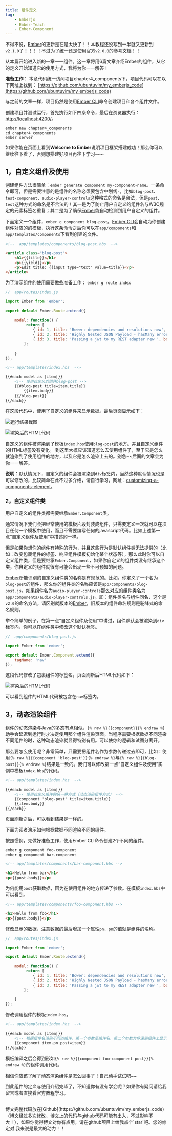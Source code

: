 ```yaml
---
title: 组件定义
tag:
	- Emberjs
	- Ember-Teach
	- Ember-Component
---
```



不得不说，[Ember](http://emberjs.com)的更新是在是太快了！！本教程还没写到一半就又更新到`v2.1.0`了！！！！不过为了统一还是使用官方`v2.0.0`的参考文档！！

从本篇开始进入新的一章——组件。这一章将用6篇文章介绍Ember的组件，从它的定义开始知道它的使用方式，我将为你一一解答！
	
**准备工作**：
	本章代码统一访问项目chapter4_components下，项目代码可以在以下网址上找到：
[https://github.com/ubuntuvim/my_emberjs_code](https://github.com/ubuntuvim/my_emberjs_code)


与之前的文章一样，项目仍然是使用[Ember CLI](http://www.ember-cli.com/user-guide/)命令创建项目和各个组件文件。

创建项目并测试运行，首先执行如下四条命令，最后在浏览器执行：[http://localhost:4200/](http://localhost:4200/)。
```
ember new chapter4_components
cd chapter4_components
ember server
```
如果你能在页面上看到**Welcome to Ember**说明项目框架搭建成功！那么你可以继续往下看了，否则想搭建好项目再往下学习~~~

## 1，自定义组件及使用

创建组件方法很简单：`ember generate component my-component-name`。一条命令即可，但是需要注意的是组件的名称必须要包含中划线`-`，比如`blog-post`、`test-component`、`audio-player-controls`这种格式的命名是合法，但是`post`、`test`这种方式的命名是不合法的！其一是为了防止用户自定义的组件名与W3C规定的元素标签名重复；其二是为了确保[Ember](http://emberjs.com)能自动检测到用户自定义的组件。

下面定义一个组件，`ember g component blog-post`。[Ember CLI](http://www.ember-cli.com/user-guide/)会自动为你创建组件对应的的模板，执行这条命令之后你可以在`app/components`和`app/templates/components`下看到创建的文件。
```html
<!--  app/templates/components/blog-post.hbs  -->

<article class="blog-post">
	<h1>{{title}}</h1>
	<p>{{yield}}</p>
	<p>Edit title: {{input type="text" value=title}}</p>
</article>
```
为了演示组件的使用需要做些准备工作：
`ember g route index`
```js
//  app/routes/index.js

import Ember from 'ember';

export default Ember.Route.extend({
	
	model: function() {
		 return [
	    	{ id: 1, title: 'Bower: dependencies and resolutions new', body: "In the bower.json file, I see 2 keys dependencies and resolutionsWhy is that so? I understand Bower has a flat dependency structure. So has it got anything to do with that ?", category: 'java' },
	    	{ id: 2, title: 'Highly Nested JSON Payload - hasMany error', body: "Welcome to the Ember.js discussion forum. We're running on the open source, Ember.js-powered Discourse forum software. They are also providing the hosting for us. Thanks guys! Please use this space for discussion abo⋯ read more", category: 'php' },
	    	{ id: 3, title: 'Passing a jwt to my REST adapter new ', body: "This sets up a binding between the category query param in the URL, and the category property on controller:articles. In other words, once the articles route has been entered, any changes to the category query param in the URL will update the category property on controller:articles, and vice versa.", category: 'java'}
	    ];
	   
	}
});
```
```html
<!-- app/templates/index.hbs  -->

{{#each model as |item|}}
	<!-- 使用自定义的组件blog-post -->
	{{#blog-post title=item.title}}
		{{item.body}}
	{{/blog-post}}
{{/each}}
```
在这段代码中，使用了自定义的组件来显示数据。最后页面显示如下：

![运行结果截图](/content/images/2016/04/99.png)

![渲染后的HTML代码](/content/images/2016/04/100-1.png)

自定义的组件被渲染到了模板`index.hbs`使用`blog-post`的地方。并且自定义组件的HTML标签没有变化。
到这里大概应该知道怎么去使用组件了，至于它是怎么就渲染到了使用组件的地方，以及它是怎么渲染上去的。别急~~后面的文章会为你一一解答。

**说明**：默认情况下，自定义的组件会被渲染到`div`标签内，当然这种默认情况也是可以修改的，比较简单在此不过多介绍，请自行学习，网址：[customizing-a-components-element](http://guides.emberjs.com/v2.0.0/components/customizing-a-components-element/)。

### 2，自定义组件类

用户自定义的组件类都需要继承`Ember.Component`类。

通常情况下我们会把经常使用的模板片段封装成组件，只需要定义一次就可以在项目任何一个模板中使用，而且不需要编写任何的javascript代码。比如上述第一点“自定义组件及使用”中描述的一样。

但是如果你想你的组件有特殊的行为，并且这些行为是默认组件类无法提供的（比如：改变包裹组件的标签、响应组件模板初始化某个状态等），那么此时你可以自定义组件类，但是要继承`Ember.Component`，如果你自定义的组件类没有继承这个类，你自定义的组件就很有可能会出现一些不可预知的问题。

[Ember](http://emberjs.com)所能识别的自定义组件类的名称是有规范的。比如，你定义了一个名为`blog-post`的组件，那么你的组件类的名称应该是`app/components/blog-post.js`。如果组件名为`audio-player-controls`那么对应的组件类名为`app/components/audio-player-controls.js`。即：组件类名与组件同名，这个是`v2.0`的命名方法，请区别就版本的[Ember](http://emberjs.com)，旧版本的组件命名规则是驼峰式的命名规则。

举个简单的例子，在第一点“自定义组件及使用”中讲过，组件默认会被渲染到`div`标签内，你可以在组件类中修改这个默认标签。
```js
//  app/components/blog-post.js

import Ember from 'ember';

export default Ember.Component.extend({
	tagName: 'nav'
});
```
这段代码修改了包裹组件的标签名，页面刷新后HTML代码如下：

![渲染后的HTML代码](/content/images/2016/04/120.png)

可以看到组件的HTML代码被包含在`nav`标签内。

## 3，动态渲染组件

组件的动态渲染与Java的多态有点相似。`{% raw %}{{component}}{% endraw %}`助手会延迟到运行时才决定使用那个组件渲染页面。当程序需要根据数据不同渲染不同组件的时，这种动态渲染就显得特别有用。可以使你的逻辑和试图分离开。

那么要怎么使用呢？非常简单，只需要把组件名作为参数传递过去即可，比如：使用`{% raw %}{{component 'blog-post'}}{% endraw %}`与`{% raw %}{{blog-post}}{% endraw %}`结果是一致的。我们可以修改第一点“自定义组件及使用”实例中模板`index.hbs`的代码。
```html
<!-- app/templates/index.hbs  -->

{{#each model as |item|}}
	<!-- 使用自定义组件的另一种方式（动态渲染组件方式） -->
	{{component 'blog-post' title=item.title}}
	{{item.body}}
{{/each}}
```
页面刷新之后，可以看到结果是一样的。


下面为读者演示如何根据数据不同渲染不同的组件。

按照惯例，先做好准备工作，使用Ember CLI命令创建2个不同的组件。
```
ember g component foo-component
ember g component bar-component
```
```html
<!-- app/templates/components/bar-component.hbs -->

<h1>Hello from bar</h1>
<p>{{post.body}}</p>
```
为何能用`post`获取数据，因为在使用组件的地方传递了参数。在模板`index.hbs`中可以看到。
```html
<!-- app/templates/components/foo-component.hbs -->

<h1>Hello from foo</h1>
<p>{{post.body}}</p>
```
修改显示的数据，注意数据的最后增加一个属性`pn`，`pn`的值就是组件的名称。
```js
//  app/routes/index.js

import Ember from 'ember';

export default Ember.Route.extend({

	model: function() {
		 return [
	    	{ id: 1, title: 'Bower: dependencies and resolutions new', body: "In the bower.json file, I see 2 keys dependencies and resolutionsWhy is that so? I understand Bower has a flat dependency structure. So has it got anything to do with that ?", pn: 'bar-component' },
	    	{ id: 2, title: 'Highly Nested JSON Payload - hasMany error', body: "Welcome to the Ember.js discussion forum. We're running on the open source, Ember.js-powered Discourse forum software. They are also providing the hosting for us. Thanks guys! Please use this space for discussion abo⋯ read more", pn: 'foo-component' },
	    	{ id: 3, title: 'Passing a jwt to my REST adapter new ', body: "This sets up a binding between the category query param in the URL, and the category property on controller:articles. In other words, once the articles route has been entered, any changes to the category query param in the URL will update the category property on controller:articles, and vice versa.", pn: 'bar-component'}
	    ];
	   
	}
});
```
修改调用组件的模板`index.hbs`。
```html
<!-- app/templates/index.hbs  -->

{{#each model as |item|}}
	<!-- 根据组件名渲染不同的组件，第一个参数是组件名，第二个参数为传递到组件上显示的数据 -->
	{{component item.pn post=item}}
{{/each}}
```
模板编译之后会得到形如`{% raw %}{{component foo-component post}}{% endraw %}`的组件调用代码。

相信你应该了解了动态渲染组件是怎么回事了！自己动手试试吧~~

到此组件的定义与使用介绍完毕了，不知道你有没有学会呢？如果你有疑问请给我留言或者直接看官方教程学习。

<br>
博文完整代码放在[Github](https://github.com/ubuntuvim/my_emberjs_code)（博文经过多次修改，博文上的代码与github代码可能有出入，不过影响不大！），如果你觉得博文对你有点用，请在github项目上给我点个`star`吧。您的肯定对
我来说是最大的动力！！